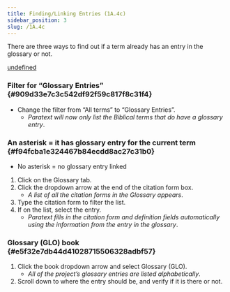 ```yaml
---
title: Finding/Linking Entries (1A.4c)
sidebar_position: 3
slug: /1A.4c
---
```




There are three ways to find out if a term already has an entry in the glossary or not.


[undefined](https://manual.paratext.org/Video-summaries/Stage-1/Additional/1A.4c#filter-for-glossary-entries)


### Filter for “Glossary Entries” {#909d33e7c3c542df92f59c817f8c31f4}

- Change the filter from “All terms” to “Glossary Entries”.
	- _Paratext will now only list the Biblical terms that do have a glossary entry_.

### An asterisk = it has glossary entry for the current term {#f94fcba1e324467b84ecdd8ac27c31b0}

- No asterisk = no glossary entry linked
1. Click on the Glossary tab.
1. Click the dropdown arrow at the end of the citation form box.
	- _A list of all the citation forms in the Glossary appears_.
1. Type the citation form to filter the list.
1. If on the list, select the entry.
	- _Paratext fills in the citation form and definition fields automatically using the information from the entry in the glossary_.

### Glossary (GLO) book {#e5f32e7db44d41028715506328adbf57}

1. Click the book dropdown arrow and select Glossary (GLO).
	- _All of the project’s glossary entries are listed alphabetically_.
1. Scroll down to where the entry should be, and verify if it is there or not.
